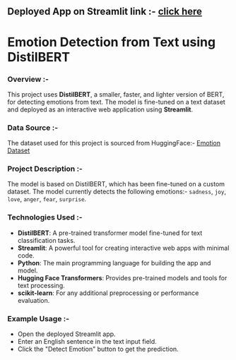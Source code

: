 ## **Deployed App on Streamlit link :-** [click here](https://yashkumbalkar-emotion-detection-from-text-app-48vzim.streamlit.app/)

# Emotion Detection from Text using DistilBERT

### Overview :-

This project uses **DistilBERT**, a smaller, faster, and lighter version of BERT, for detecting emotions from text. 
The model is fine-tuned on a text dataset and deployed as an interactive web application using **Streamlit**.

### Data Source :-

The dataset used for this project is sourced from HuggingFace:- [Emotion Dataset](https://huggingface.co/datasets/dair-ai/emotion)

### Project Description :-

The model is based on DistilBERT, which has been fine-tuned on a custom dataset. The model currently detects the following 
emotions:- `sadness`, `joy`, `love`, `anger`, `fear`, `surprise`.

### Technologies Used :-

- **DistilBERT**: A pre-trained transformer model fine-tuned for text classification tasks.
- **Streamlit**: A powerful tool for creating interactive web apps with minimal code.
- **Python**: The main programming language for building the app and model.
- **Hugging Face Transformers**: Provides pre-trained models and tools for text processing.
- **scikit-learn**: For any additional preprocessing or performance evaluation.

### Example Usage :-

- Open the deployed Streamlit app.
- Enter an English sentence in the text input field.
- Click the "Detect Emotion" button to get the prediction.



